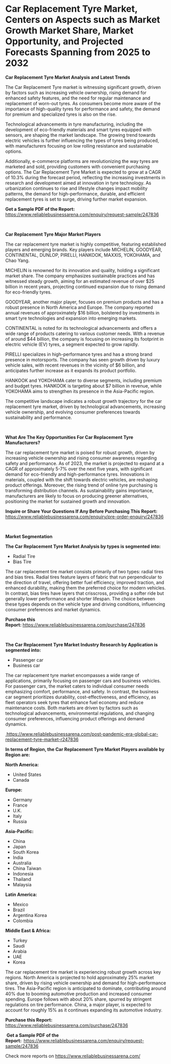 <p><h1>Car Replacement Tyre Market, Centers on Aspects such as Market Growth Market Share, Market Opportunity, and Projected Forecasts Spanning from 2025 to 2032</h1></p><p><strong>Car Replacement Tyre Market Analysis and Latest Trends</strong></p>
<p><p>The Car Replacement Tyre market is witnessing significant growth, driven by factors such as increasing vehicle ownership, rising demand for enhanced safety features, and the need for regular maintenance and replacement of worn-out tyres. As consumers become more aware of the importance of high-quality tyres for performance and safety, the demand for premium and specialized tyres is also on the rise.</p><p>Technological advancements in tyre manufacturing, including the development of eco-friendly materials and smart tyres equipped with sensors, are shaping the market landscape. The growing trend towards electric vehicles is further influencing the types of tyres being produced, with manufacturers focusing on low rolling resistance and sustainable options.</p><p>Additionally, e-commerce platforms are revolutionizing the way tyres are marketed and sold, providing customers with convenient purchasing options. The Car Replacement Tyre Market is expected to grow at a CAGR of 10.3% during the forecast period, reflecting the increasing investments in research and development aimed at innovation in tyre technology. As urbanization continues to rise and lifestyle changes impact mobility patterns, the demand for high-performance, durable, and efficient replacement tyres is set to surge, driving further market expansion.</p></p>
<p><strong>Get a Sample PDF of the Report:&nbsp;</strong> <a href="https://www.reliablebusinessarena.com/enquiry/request-sample/247836?utm_campaign=3314&utm_medium=2&utm_source=Github&utm_content=ia&utm_term=30032025&utm_id=car-replacement-tyre">https://www.reliablebusinessarena.com/enquiry/request-sample/247836</a></p>
<p>&nbsp;</p>
<p><strong>Car Replacement Tyre Major Market Players</strong></p>
<p><p>The car replacement tyre market is highly competitive, featuring established players and emerging brands. Key players include MICHELIN, GOODYEAR, CONTINENTAL, DUNLOP, PIRELLI, HANKOOK, MAXXIS, YOKOHAMA, and Chao Yang. </p><p>MICHELIN is renowned for its innovation and quality, holding a significant market share. The company emphasizes sustainable practices and has witnessed steady growth, aiming for an estimated revenue of over $25 billion in recent years, projecting continued expansion due to rising demand for eco-friendly tyres.</p><p>GOODYEAR, another major player, focuses on premium products and has a robust presence in North America and Europe. The company reported annual revenues of approximately $16 billion, bolstered by investments in smart tyre technologies and expansion into emerging markets.</p><p>CONTINENTAL is noted for its technological advancements and offers a wide range of products catering to various customer needs. With a revenue of around $44 billion, the company is focusing on increasing its footprint in electric vehicle (EV) tyres, a segment expected to grow rapidly.</p><p>PIRELLI specializes in high-performance tyres and has a strong brand presence in motorsports. The company has seen growth driven by luxury vehicle sales, with recent revenues in the vicinity of $6 billion, and anticipates further increase as it expands its product portfolio.</p><p>HANKOOK and YOKOHAMA cater to diverse segments, including premium and budget tyres. HANKOOK is targeting about $7 billion in revenue, while YOKOHAMA aims to strengthen its presence in the Asia-Pacific region.</p><p>The competitive landscape indicates a robust growth trajectory for the car replacement tyre market, driven by technological advancements, increasing vehicle ownership, and evolving consumer preferences towards sustainability and performance.</p></p>
<p>&nbsp;</p>
<p><strong>What Are The Key Opportunities For Car Replacement Tyre Manufacturers?</strong></p>
<p><p>The car replacement tyre market is poised for robust growth, driven by increasing vehicle ownership and rising consumer awareness regarding safety and performance. As of 2023, the market is projected to expand at a CAGR of approximately 5-7% over the next five years, with significant demand for eco-friendly and high-performance tyres. Innovations in materials, coupled with the shift towards electric vehicles, are reshaping product offerings. Moreover, the rising trend of online tyre purchasing is transforming distribution channels. As sustainability gains importance, manufacturers are likely to focus on producing greener alternatives, positioning the market for sustained growth and innovation.</p></p>
<p><strong>Inquire or Share Your Questions If Any Before Purchasing This Report:</strong> <a href="https://www.reliablebusinessarena.com/enquiry/pre-order-enquiry/247836?utm_campaign=3314&utm_medium=2&utm_source=Github&utm_content=ia&utm_term=30032025&utm_id=car-replacement-tyre">https://www.reliablebusinessarena.com/enquiry/pre-order-enquiry/247836</a></p>
<p>&nbsp;</p>
<p><strong>Market Segmentation</strong></p>
<p><strong>The Car Replacement Tyre Market Analysis by types is segmented into:</strong></p>
<p><ul><li>Radial Tire</li><li>Bias Tire</li></ul></p>
<p><p>The car replacement tire market consists primarily of two types: radial tires and bias tires. Radial tires feature layers of fabric that run perpendicular to the direction of travel, offering better fuel efficiency, improved traction, and enhanced durability, making them the preferred choice for modern vehicles. In contrast, bias tires have layers that crisscross, providing a softer ride but generally lower performance and shorter lifespan. The choice between these types depends on the vehicle type and driving conditions, influencing consumer preferences and market dynamics.</p></p>
<p><strong>Purchase this Report:&nbsp;</strong><a href="https://www.reliablebusinessarena.com/purchase/247836?utm_campaign=3314&utm_medium=2&utm_source=Github&utm_content=ia&utm_term=30032025&utm_id=car-replacement-tyre">https://www.reliablebusinessarena.com/purchase/247836</a></p>
<p>&nbsp;</p>
<p><strong>The Car Replacement Tyre Market Industry Research by Application is segmented into:</strong></p>
<p><ul><li>Passenger car</li><li>Business car</li></ul></p>
<p><p>The car replacement tyre market encompasses a wide range of applications, primarily focusing on passenger cars and business vehicles. For passenger cars, the market caters to individual consumer needs emphasizing comfort, performance, and safety. In contrast, the business car segment prioritizes durability, cost-effectiveness, and efficiency, as fleet operators seek tyres that enhance fuel economy and reduce maintenance costs. Both markets are driven by factors such as technological advancements, environmental regulations, and changing consumer preferences, influencing product offerings and demand dynamics.</p></p>
<p><a href="https://www.reliablebusinessarena.com/post-pandemic-era-global-car-replacement-tyre-market-r247836?utm_campaign=3314&utm_medium=2&utm_source=Github&utm_content=ia&utm_term=30032025&utm_id=car-replacement-tyre">&nbsp;https://www.reliablebusinessarena.com/post-pandemic-era-global-car-replacement-tyre-market-r247836</a></p>
<p><strong>In terms of Region, the Car Replacement Tyre Market Players available by Region are:</strong></p>
<p>
    <p> <strong> North America: </strong>
        <ul>
            <li>United States</li>
            <li>Canada</li>
        </ul>
        </p> 
    <p> <strong> Europe: </strong>
        <ul>
            <li>Germany</li>
            <li>France</li>
            <li>U.K.</li>
            <li>Italy</li>
            <li>Russia</li>
        </ul>
        </p> 
    <p> <strong> Asia-Pacific: </strong>
        <ul>
            <li>China</li>
            <li>Japan</li>
            <li>South Korea</li>
            <li>India</li>
            <li>Australia</li>
            <li>China Taiwan</li>
            <li>Indonesia</li>
            <li>Thailand</li>
            <li>Malaysia</li>
        </ul>
        </p> 
    <p> <strong> Latin America: </strong>
        <ul>
            <li>Mexico</li>
            <li>Brazil</li>
            <li>Argentina Korea</li>
            <li>Colombia</li>
        </ul>
        </p> 
    <p> <strong> Middle East & Africa: </strong>
        <ul>
            <li>Turkey</li>
            <li>Saudi</li>
            <li>Arabia</li>
            <li>UAE</li>
            <li>Korea</li>
        </ul>
    </p>
    </p>
<p><p>The car replacement tire market is experiencing robust growth across key regions. North America is projected to hold approximately 25% market share, driven by rising vehicle ownership and demand for high-performance tires. The Asia-Pacific region is anticipated to dominate, contributing around 40% due to booming automotive production and increased consumer spending. Europe follows with about 20% share, spurred by stringent regulations on tire performance. China, a major player, is expected to account for roughly 15% as it continues expanding its automotive industry.</p></p>
<p><strong>Purchase this Report: </strong><a href="https://www.reliablebusinessarena.com/purchase/247836?utm_campaign=3314&utm_medium=2&utm_source=Github&utm_content=ia&utm_term=30032025&utm_id=car-replacement-tyre">https://www.reliablebusinessarena.com/purchase/247836</a></p>
<p>&nbsp;<strong>Get a Sample PDF of the Report:&nbsp;&nbsp;</strong><a href="https://www.reliablebusinessarena.com/enquiry/request-sample/247836?utm_campaign=3314&utm_medium=2&utm_source=Github&utm_content=ia&utm_term=30032025&utm_id=car-replacement-tyre">https://www.reliablebusinessarena.com/enquiry/request-sample/247836</a></p>
<p><strong></strong></p>
<p>Check more reports on <a href="https://www.reliablebusinessarena.com/?utm_campaign=3314&utm_medium=2&utm_source=Github&utm_content=ia&utm_term=30032025&utm_id=car-replacement-tyre">https://www.reliablebusinessarena.com/</a></p>